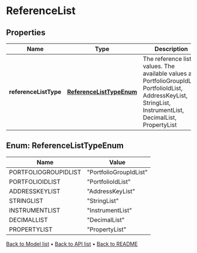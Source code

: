 

# ReferenceList


## Properties

| Name | Type | Description | Notes |
|------------ | ------------- | ------------- | -------------|
|**referenceListType** | [**ReferenceListTypeEnum**](#ReferenceListTypeEnum) | The reference list values. The available values are: PortfolioGroupIdList, PortfolioIdList, AddressKeyList, StringList, InstrumentList, DecimalList, PropertyList |  |



## Enum: ReferenceListTypeEnum

| Name | Value |
|---- | -----|
| PORTFOLIOGROUPIDLIST | &quot;PortfolioGroupIdList&quot; |
| PORTFOLIOIDLIST | &quot;PortfolioIdList&quot; |
| ADDRESSKEYLIST | &quot;AddressKeyList&quot; |
| STRINGLIST | &quot;StringList&quot; |
| INSTRUMENTLIST | &quot;InstrumentList&quot; |
| DECIMALLIST | &quot;DecimalList&quot; |
| PROPERTYLIST | &quot;PropertyList&quot; |



[Back to Model list](../README.md#documentation-for-models) &#8226; [Back to API list](../README.md#documentation-for-api-endpoints) &#8226; [Back to README](../README.md)



